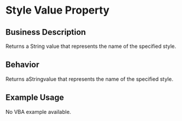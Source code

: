 # Style Value Property

## Business Description
Returns a String value that represents the name of the specified style.

## Behavior
Returns aStringvalue that represents the name of the specified style.

## Example Usage
No VBA example available.